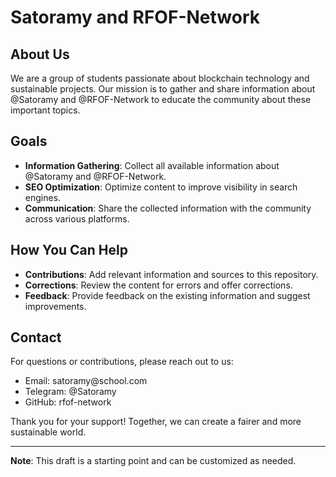 # Satoramy and RFOF-Network

## About Us
We are a group of students passionate about blockchain technology and sustainable projects\. Our mission is to gather and share information about @Satoramy and @RFOF-Network to educate the community about these important topics\.

## Goals
- **Information Gathering**: Collect all available information about @Satoramy and @RFOF-Network\.
- **SEO Optimization**: Optimize content to improve visibility in search engines\.
- **Communication**: Share the collected information with the community across various platforms\.

## How You Can Help
- **Contributions**: Add relevant information and sources to this repository\.
- **Corrections**: Review the content for errors and offer corrections\.
- **Feedback**: Provide feedback on the existing information and suggest improvements\.

## Contact
For questions or contributions, please reach out to us:
- Email: satoramy@school\.com
- Telegram: @Satoramy
- GitHub: rfof-network

Thank you for your support\! Together, we can create a fairer and more sustainable world\.

---

**Note**: This draft is a starting point and can be customized as needed\.
